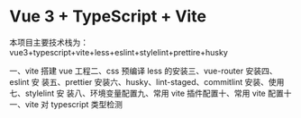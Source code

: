 # Vue 3 + TypeScript + Vite

本项目主要技术栈为：vue3+typescript+vite+less+eslint+stylelint+prettire+husky

一、vite 搭建 vue 工程二、css 预编译 less 的安装三、vue-router 安装四、eslint 安
装五、prettier 安装六、husky、lint-staged、commitlint 安装、使用七、stylelint 安
装八、环境变量配置九、常用 vite 插件配置十、常用 vite 配置十一、vite 对
typescript 类型检测
